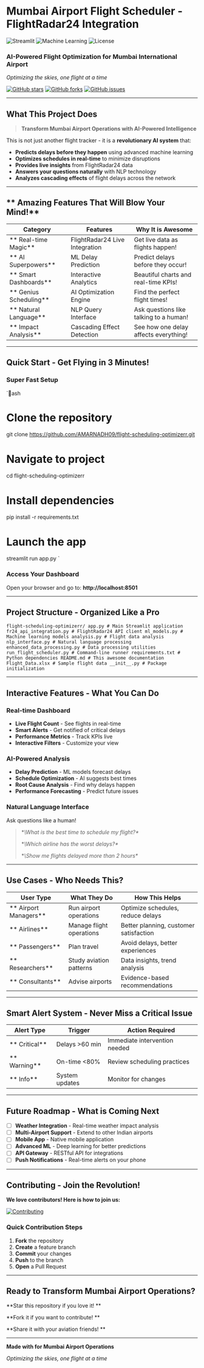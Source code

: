 #  Mumbai Airport Flight Scheduler - FlightRadar24 Integration

<div align=" center\>

![Python](https://img.shields.io/badge/Python-3.8+-blue?style=for-the-badge&logo=python&logoColor=white)
![Streamlit](https://img.shields.io/badge/Streamlit-1.28+-red?style=for-the-badge&logo=streamlit&logoColor=white)
![Machine Learning](https://img.shields.io/badge/Machine%20Learning-Scikit--learn-orange?style=for-the-badge&logo=scikit-learn&logoColor=white)
![License](https://img.shields.io/badge/License-MIT-green?style=for-the-badge&logo=github&logoColor=white)

### **AI-Powered Flight Optimization for Mumbai International Airport** 

*Optimizing the skies, one flight at a time* 

[![GitHub stars](https://img.shields.io/github/stars/AMARNADH09/flight-scheduling-optimizerr?style=social)](https://github.com/AMARNADH09/flight-scheduling-optimizerr)
[![GitHub forks](https://img.shields.io/github/forks/AMARNADH09/flight-scheduling-optimizerr?style=social)](https://github.com/AMARNADH09/flight-scheduling-optimizerr)
[![GitHub issues](https://img.shields.io/github/issues/AMARNADH09/flight-scheduling-optimizerr?style=social)](https://github.com/AMARNADH09/flight-scheduling-optimizerr)

</div>

---

## **What This Project Does**

> **Transform Mumbai Airport Operations with AI-Powered Intelligence** 

This is not just another flight tracker - it is a **revolutionary AI system** that:
- **Predicts delays before they happen** using advanced machine learning
- **Optimizes schedules in real-time** to minimize disruptions
- **Provides live insights** from FlightRadar24 data
- **Answers your questions naturally** with NLP technology
- **Analyzes cascading effects** of flight delays across the network

---

## ** Amazing Features That Will Blow Your Mind!**

| **Category** | **Features** | **Why It is Awesome** |
|----------------|-----------------|-------------------------|
| ** Real-time Magic** | FlightRadar24 Live Integration | Get live data as flights happen! |
| ** AI Superpowers** | ML Delay Prediction | Predict delays before they occur! |
| ** Smart Dashboards** | Interactive Analytics | Beautiful charts and real-time KPIs! |
| ** Genius Scheduling** | AI Optimization Engine | Find the perfect flight times! |
| ** Natural Language** | NLP Query Interface | Ask questions like talking to a human! |
| ** Impact Analysis** | Cascading Effect Detection | See how one delay affects everything! |

---

## **Quick Start - Get Flying in 3 Minutes!**

### **Super Fast Setup**

`ash
# Clone the repository
git clone https://github.com/AMARNADH09/flight-scheduling-optimizerr.git

# Navigate to project
cd flight-scheduling-optimizerr

# Install dependencies
pip install -r requirements.txt

# Launch the app
streamlit run app.py
`

### **Access Your Dashboard**

Open your browser and go to: **http://localhost:8501** 

---

## **Project Structure - Organized Like a Pro**

`
 flight-scheduling-optimizerr/
 app.py # Main Streamlit application
 fr24_api_integration.py # FlightRadar24 API client
 ml_models.py # Machine learning models
 analysis.py # Flight data analysis
 nlp_interface.py # Natural language processing
 enhanced_data_processing.py # Data processing utilities
 run_flight_scheduler.py # Command-line runner
 requirements.txt # Python dependencies
 README.md # This awesome documentation
 Flight_Data.xlsx # Sample flight data
 __init__.py # Package initialization
`

---

## **Interactive Features - What You Can Do**

### **Real-time Dashboard**
- **Live Flight Count** - See flights in real-time
- **Smart Alerts** - Get notified of critical delays
- **Performance Metrics** - Track KPIs live
- **Interactive Filters** - Customize your view

### **AI-Powered Analysis**
- **Delay Prediction** - ML models forecast delays
- **Schedule Optimization** - AI suggests best times
- **Root Cause Analysis** - Find why delays happen
- **Performance Forecasting** - Predict future issues

### **Natural Language Interface**
Ask questions like a human! 

> **\What is the best time to schedule my flight?\**
> 
> **\Which airline has the worst delays?\**
> 
> **\Show me flights delayed more than 2 hours\**

---

## **Use Cases - Who Needs This?**

| **User Type** | **What They Do** | **How This Helps** |
|------------------|---------------------|------------------------|
| ** Airport Managers** | Run airport operations | Optimize schedules, reduce delays |
| ** Airlines** | Manage flight operations | Better planning, customer satisfaction |
| ** Passengers** | Plan travel | Avoid delays, better experiences |
| ** Researchers** | Study aviation patterns | Data insights, trend analysis |
| ** Consultants** | Advise airports | Evidence-based recommendations |

---

## **Smart Alert System - Never Miss a Critical Issue**

<div align=\center\>

| **Alert Type** | **Trigger** | **Action Required** |
|-------------------|----------------|------------------------|
| ** Critical** | Delays >60 min | Immediate intervention needed |
| ** Warning** | On-time <80% | Review scheduling practices |
| ** Info** | System updates | Monitor for changes |

</div>

---

## **Future Roadmap - What is Coming Next**

- [ ] **Weather Integration** - Real-time weather impact analysis
- [ ] **Multi-Airport Support** - Extend to other Indian airports
- [ ] **Mobile App** - Native mobile application
- [ ] **Advanced ML** - Deep learning for better predictions
- [ ] **API Gateway** - RESTful API for integrations
- [ ] **Push Notifications** - Real-time alerts on your phone

---

## **Contributing - Join the Revolution!**

<div align=\center\>

**We love contributors! Here is how to join us:**

[![Contributing](https://img.shields.io/badge/Contributing-Welcome-brightgreen?style=for-the-badge)](CONTRIBUTING.md)

</div>

### **Quick Contribution Steps**

1. **Fork** the repository
2. **Create** a feature branch
3. **Commit** your changes
4. **Push** to the branch
5. **Open** a Pull Request

---

<div align=\center\>

## **Ready to Transform Mumbai Airport Operations?**

**Star this repository if you love it! **

**Fork it if you want to contribute! **

**Share it with your aviation friends! **

---

**Made with for Mumbai Airport Operations**

*Optimizing the skies, one flight at a time* 

</div>
